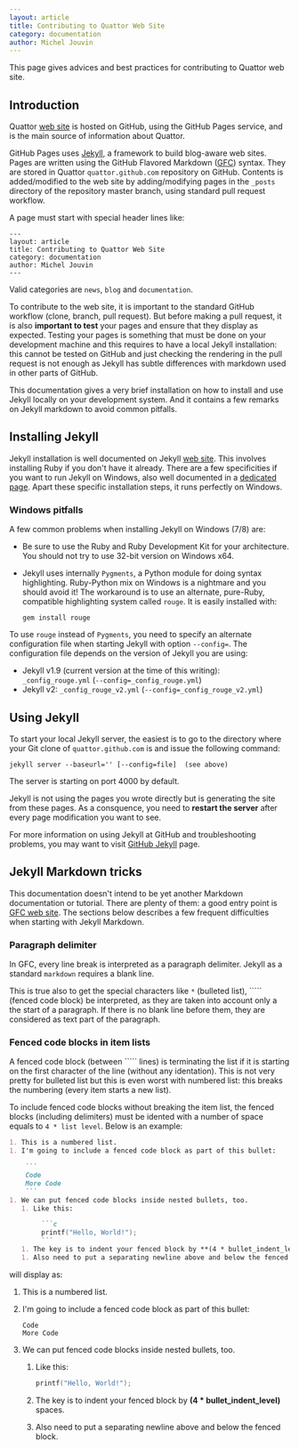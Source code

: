 ```yaml
---
layout: article
title: Contributing to Quattor Web Site
category: documentation
author: Michel Jouvin
---
```



This page gives advices and best practices for contributing to Quattor web site.

## Introduction

Quattor [web site](http://quattor.org) is hosted on GitHub, using the GitHub Pages service, and is the main source of information about Quattor.

GitHub Pages uses [Jekyll](http://jekyllrb.com), a framework to build blog-aware web sites. Pages are written using the GitHub Flavored Markdown 
([GFC](https://help.github.com/articles/github-flavored-markdown)) syntax. They are stored in Quattor `quattor.github.com` repository on GitHub.
Contents is added/modified to the web site by adding/modifying pages in the `_posts` directory of the repository master branch, using standard
pull request workflow.

A page must start with special header lines like:

```
---
layout: article
title: Contributing to Quattor Web Site
category: documentation
author: Michel Jouvin
---
```

Valid categories are `news`, `blog` and `documentation`.

To contribute to the web site, it is important to the standard GitHub workflow (clone, branch, pull request). But before making a pull request, it is also 
**important to test** your pages and ensure that they display as expected. Testing your pages is something that must be done on your development machine
and this requires to have a local Jekyll installation: this cannot be tested on GitHub and just checking the rendering in the pull request is not enough
as Jekyll has subtle differences with markdown used in other parts of GitHub.

This documentation gives a very brief installation on how to install and use Jekyll locally on your development system. And it contains a few remarks
on Jekyll markdown to avoid common pitfalls.


## Installing Jekyll

Jekyll installation is well documented on Jekyll [web site](http://jekyllrb.com/docs/installation). This involves installing Ruby if you don't have it
already. There are a few specificities if you want to run Jekyll on Windows, also well documented in a [dedicated page](http://jekyllrb.com/docs/windows/#installation).
Apart these specific installation steps, it runs perfectly on Windows.

### Windows pitfalls

A few common problems when installing Jekyll on Windows (7/8) are:

* Be sure to use the Ruby and Ruby Development Kit for your architecture. You should not try to use 32-bit version on Windows x64.
* Jekyll uses internally `Pygments`, a Python module for doing syntax highlighting. Ruby-Python mix on Windows is a nightmare and you should avoid it! The
workaround is to use an alternate, pure-Ruby, compatible highlighting system called `rouge`. It is easily installed with:

     ```
     gem install rouge
     ```
    
To use `rouge` instead of `Pygments`, you need to specify an alternate configuration file when starting Jekyll with option `--config=`. The configuration file
depends on the version of Jekyll you are using:

* Jekyll v1.9 (current version at the time of this writing): `_config_rouge.yml` (`--config=_config_rouge.yml`)
* Jekyll v2: `_config_rouge_v2.yml`  (`--config=_config_rouge_v2.yml`)


## Using Jekyll

To start your local Jekyll server, the easiest is to go to the directory where your Git clone of `quattor.github.com` is and issue the following command:

```
jekyll server --baseurl='' [--config=file]  (see above)
```

The server is starting on port 4000 by default.

Jekyll is not using the pages you wrote directly but is generating the site from these pages. As a consquence, you need to **restart the server** after
every page modification you want to see.

For more information on using Jekyll at GitHub and troubleshooting problems, you may want to visit [GitHub Jekyll](https://help.github.com/articles/using-jekyll-with-pages)
page.

## Jekyll Markdown tricks

This documentation doesn't intend to be yet another Markdown documentation or tutorial. There are plenty of them: a good entry point is 
[GFC web site](https://help.github.com/articles/github-flavored-markdown). The sections below describes a few frequent difficulties when starting
with Jekyll Markdown.


### Paragraph delimiter

In GFC, every line break is interpreted as a paragraph delimiter. Jekyll as a standard `markdown` requires a blank line.

This is true also to get the special characters like `*` (bulleted list), ````` (fenced code block) be interpreted, as they are taken into
account only a the start of a paragraph. If there is no blank line before them, they are considered as text part of the paragraph.

### Fenced code blocks in item lists

A fenced code block (between ````` lines) is terminating the list if it is starting on the first character of the line (without any identation). This
is not very pretty for bulleted list but this is even worst with numbered list: this breaks the numbering (every item starts a new list).

To include fenced code blocks without breaking the item list, the fenced blocks (including delimiters) must be idented with a number of space equals to
`4 * list level`. Below is an example:

```markdown
1. This is a numbered list.
1. I'm going to include a fenced code block as part of this bullet:

    ```
    Code
    More Code
    ```
1. We can put fenced code blocks inside nested bullets, too.
   1. Like this:

        ```c
        printf("Hello, World!");
        ```
   1. The key is to indent your fenced block by **(4 * bullet_indent_level)** spaces.
   1. Also need to put a separating newline above and below the fenced block.
```

will display as:

1. This is a numbered list.
1. I'm going to include a fenced code block as part of this bullet:

    ```
    Code
    More Code
    ```
1. We can put fenced code blocks inside nested bullets, too.
   1. Like this:

        ```c
        printf("Hello, World!");
        ```
   1. The key is to indent your fenced block by **(4 * bullet_indent_level)** spaces.
   1. Also need to put a separating newline above and below the fenced block.